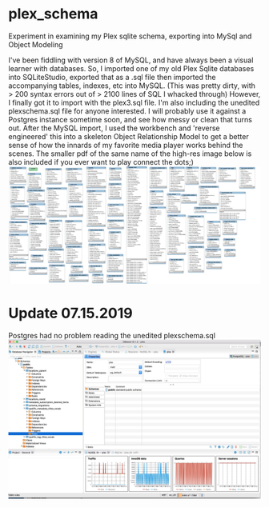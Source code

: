 # plex_schema
Experiment in examining my Plex sqlite schema, exporting into MySql and Object Modeling

I've been fiddling with version 8 of MySQL, and have always been a visual learner with databases.
So, I imported one of my old Plex Sqlite databases into SQLiteStudio, exported that as a .sql file then imported the accompanying 
tables, indexes, etc into MySQL. (This was pretty dirty, with > 200 syntax errors out of > 2100 lines of SQL I whacked through)
However, I finally got it to import with the plex3.sql file.
I'm also including the unedited plexschema.sql file for anyone interested. 
I will probably use it against a Postgres instance sometime soon, and see how messy or clean that turns out.
After the MySQL import, I used the workbench and 'reverse engineered' this into a skeleton Object Relationship Model to get a better sense
of how the innards of my favorite media player works behind the scenes.
The smaller pdf of the same name of the high-res image below is also included if you ever want to play connect the dots;)
![Image ](/images/plex_object_relational_model_skeleton.jpg)
# Update 07.15.2019
Postgres had no problem reading the unedited plexschema.sql
![Image ](/images/plex_postgres.jpg)
